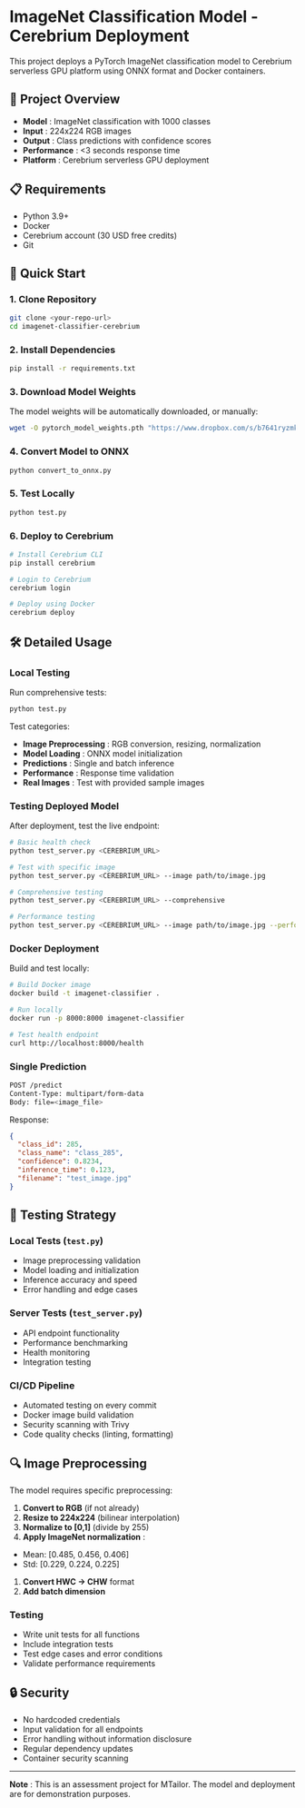 # ImageNet Classification Model - Cerebrium Deployment

This project deploys a PyTorch ImageNet classification model to Cerebrium serverless GPU platform using ONNX format and Docker containers.

## 🎯 Project Overview

- **Model** : ImageNet classification with 1000 classes
- **Input** : 224x224 RGB images
- **Output** : Class predictions with confidence scores
- **Performance** : <3 seconds response time
- **Platform** : Cerebrium serverless GPU deployment

## 📋 Requirements

- Python 3.9+
- Docker
- Cerebrium account (30 USD free credits)
- Git

## 🚀 Quick Start

### 1. Clone Repository

```bash
git clone <your-repo-url>
cd imagenet-classifier-cerebrium
```

### 2. Install Dependencies

```bash
pip install -r requirements.txt
```

### 3. Download Model Weights

The model weights will be automatically downloaded, or manually:

```bash
wget -O pytorch_model_weights.pth "https://www.dropbox.com/s/b7641ryzmkceoc9/pytorch_model_weights.pth?dl=1"
```

### 4. Convert Model to ONNX

```bash
python convert_to_onnx.py
```

### 5. Test Locally

```bash
python test.py
```

### 6. Deploy to Cerebrium

```bash
# Install Cerebrium CLI
pip install cerebrium

# Login to Cerebrium
cerebrium login

# Deploy using Docker
cerebrium deploy
```

## 🛠️ Detailed Usage

### Local Testing

Run comprehensive tests:

```bash
python test.py
```

Test categories:

- **Image Preprocessing** : RGB conversion, resizing, normalization
- **Model Loading** : ONNX model initialization
- **Predictions** : Single and batch inference
- **Performance** : Response time validation
- **Real Images** : Test with provided sample images

### Testing Deployed Model

After deployment, test the live endpoint:

```bash
# Basic health check
python test_server.py <CEREBRIUM_URL>

# Test with specific image
python test_server.py <CEREBRIUM_URL> --image path/to/image.jpg

# Comprehensive testing
python test_server.py <CEREBRIUM_URL> --comprehensive

# Performance testing
python test_server.py <CEREBRIUM_URL> --image path/to/image.jpg --performance
```

### Docker Deployment

Build and test locally:

```bash
# Build Docker image
docker build -t imagenet-classifier .

# Run locally
docker run -p 8000:8000 imagenet-classifier

# Test health endpoint
curl http://localhost:8000/health
```

### Single Prediction

```bash
POST /predict
Content-Type: multipart/form-data
Body: file=<image_file>
```

Response:

```json
{
  "class_id": 285,
  "class_name": "class_285",
  "confidence": 0.8234,
  "inference_time": 0.123,
  "filename": "test_image.jpg"
}
```

## 🧪 Testing Strategy

### Local Tests (`test.py`)

- Image preprocessing validation
- Model loading and initialization
- Inference accuracy and speed
- Error handling and edge cases

### Server Tests (`test_server.py`)

- API endpoint functionality
- Performance benchmarking
- Health monitoring
- Integration testing

### CI/CD Pipeline

- Automated testing on every commit
- Docker image build validation
- Security scanning with Trivy
- Code quality checks (linting, formatting)

## 🔍 Image Preprocessing

The model requires specific preprocessing:

1. **Convert to RGB** (if not already)
2. **Resize to 224x224** (bilinear interpolation)
3. **Normalize to [0,1]** (divide by 255)
4. **Apply ImageNet normalization** :

- Mean: [0.485, 0.456, 0.406]
- Std: [0.229, 0.224, 0.225]

1. **Convert HWC → CHW** format
2. **Add batch dimension**

### Testing

- Write unit tests for all functions
- Include integration tests
- Test edge cases and error conditions
- Validate performance requirements

## 🔒 Security

- No hardcoded credentials
- Input validation for all endpoints
- Error handling without information disclosure
- Regular dependency updates
- Container security scanning

---

**Note** : This is an assessment project for MTailor. The model and deployment are for demonstration purposes.
